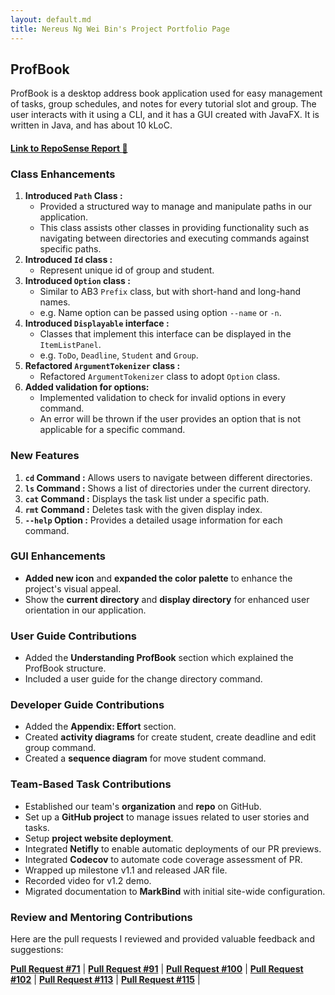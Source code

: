 ```yaml
---
layout: default.md
title: Nereus Ng Wei Bin's Project Portfolio Page
---
```


## ProfBook

ProfBook is a desktop address book application used for easy management of tasks, group schedules, and notes for every
tutorial slot and group. The user interacts with it using a CLI, and it has a GUI created with JavaFX. It is written in
Java, and has about 10 kLoC.

#### [Link to RepoSense Report :link:](https://nus-cs2103-ay2324s1.github.io/tp-dashboard/?search=nereuswb922&breakdown=false&sort=groupTitle%20dsc&sortWithin=title&since=2023-09-22&timeframe=commit&mergegroup=&groupSelect=groupByRepos)

### Class Enhancements

1. **Introduced `Path` Class :**
    - Provided a structured way to manage and manipulate paths in our application.
    - This class assists other classes in providing functionality such as navigating
      between directories and executing commands against specific paths.
2. **Introduced `Id` class :**
    - Represent unique id of group and student.
3. **Introduced `Option` class :**
    - Similar to AB3 `Prefix` class, but with short-hand and long-hand names.
    - e.g. Name option can be passed using option `--name` or `-n`.
4. **Introduced `Displayable` interface :**
    - Classes that implement this interface can be displayed in the `ItemListPanel`.
    - e.g. `ToDo`, `Deadline`, `Student` and `Group`.
5. **Refactored `ArgumentTokenizer` class :**
    - Refactored `ArgumentTokenizer` class to adopt `Option` class.
6. **Added validation for options:**
    - Implemented validation to check for invalid options in every command.
    - An error will be thrown if the user provides an option that is not applicable for a specific command.

### New Features

1. **`cd` Command :** Allows users to navigate between different directories.
2. **`ls` Command :** Shows a list of directories under the current directory.
3. **`cat` Command :** Displays the task list under a specific path.
4. **`rmt` Command :** Deletes task with the given display index.
5. **`--help` Option :** Provides a detailed usage information for each command.

### GUI Enhancements

- **Added new icon** and **expanded the color palette** to enhance the project's visual appeal.
- Show the **current directory** and **display directory** for enhanced user orientation in our application.

### User Guide Contributions

- Added the **Understanding ProfBook** section which explained the ProfBook structure.
- Included a user guide for the change directory command.

### Developer Guide Contributions

- Added the **Appendix: Effort** section.
- Created **activity diagrams** for create student, create deadline and edit group command.
- Created a **sequence diagram** for move student command.

### Team-Based Task Contributions

- Established our team's **organization** and **repo** on GitHub.
- Set up a **GitHub project** to manage issues related to user stories and tasks.
- Setup **project website deployment**.
- Integrated **Netifly** to enable automatic deployments of our PR previews.
- Integrated **Codecov** to automate code coverage assessment of PR.
- Wrapped up milestone v1.1 and released JAR file.
- Recorded video for v1.2 demo.
- Migrated documentation to **MarkBind** with initial site-wide configuration.

### Review and Mentoring Contributions

Here are the pull requests I reviewed and provided valuable feedback and suggestions:
<div class="pull-request-container">

 **[Pull Request #71](https://github.com/AY2324S1-CS2103T-W15-2/tp/pull/71)** |
 **[Pull Request #91](https://github.com/AY2324S1-CS2103T-W15-2/tp/pull/91)** |
 **[Pull Request #100](https://github.com/AY2324S1-CS2103T-W15-2/tp/pull/100)** |
 **[Pull Request #102](https://github.com/AY2324S1-CS2103T-W15-2/tp/pull/102)** |
 **[Pull Request #113](https://github.com/AY2324S1-CS2103T-W15-2/tp/pull/113)** |
 **[Pull Request #115](https://github.com/AY2324S1-CS2103T-W15-2/tp/pull/115)** |

</div>

